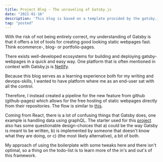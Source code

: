 ```yaml
---
title: Project Blog - The unraveling of Gatsby.js
date: "2021-01-16"
description: 'This blog is based on a template provided by the gatsby.js-framework. This framework is often mentioned because it is built upon React, and is great for static webpages. '
tag: "posted"
---
```


With the risk of not being entirely correct, my understanding of Gatsby is that it offers a lot of tools for creating good looking static webpages fast. Think ecommerce-, blog- or portfolio-pages. 

There exists well-developed ecosystems for building and deploying gatsby-webpages in a quick and easy way. One platform that is often mentioned in context with Gatsby.js is [Netlify](https://www.netlify.com/with/gatsby/).

Because this blog serves as a learning experience both for my writing and devops-skills, I wanted to have platform where me as an end-user sat with all the control.

Therefore, I instead created a pipeline for the new feature from github (github-pages) which allows for the free hosting of static webpages directly from their repositories. The flow is similar to [this](https://blog.bitsrc.io/deploy-a-gatsby-site-on-github-pages-for-free-f18853c1b7a9).

Coming from React, there is a lot of confusing things that Gatsby does, one example is handling data using graphQL. The starter used for this [project](https://github.com/gatsbyjs/gatsby-starter-blog) also has some questionable design-choices that a) could be the way Gatsby is meant to be written, b) is implemented by someone that doesn't know what they are doing, or c) (the most likely alternative), a bit of both.

My approach of using the boilerplate with some tweaks here and there isn't optimal, so a thing on the todo-list is to learn more of the in's and out's of this framework.  






